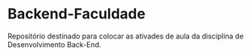 # Backend-Faculdade
Repositório destinado para colocar as ativades de aula da disciplina de Desenvolvimento Back-End.
